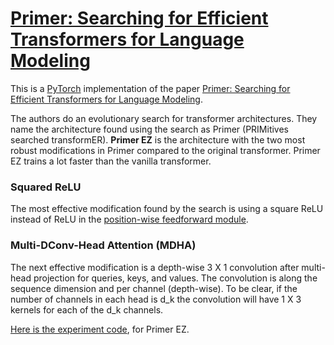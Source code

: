 # [Primer: Searching for Efficient Transformers for Language Modeling](https://nn.labml.ai/transformers/primer_ez/index.html)

This is a [PyTorch](https://pytorch.org) implementation of the paper
[Primer: Searching for Efficient Transformers for Language Modeling](https://papers.labml.ai/paper/2109.08668).

The authors do an evolutionary search for transformer architectures.
They name the architecture found using the search as Primer (PRIMitives searched transformER).
**Primer EZ** is the architecture with the two most robust modifications in Primer compared to
 the original transformer.
Primer EZ trains a lot faster than the vanilla transformer.

### Squared ReLU

The most effective modification found by the search is using a square ReLU instead of ReLU in
the [position-wise feedforward module](https://nn.labml.ai/transformers/feed_forward.html).

### Multi-DConv-Head Attention (MDHA)

The next effective modification is a depth-wise 3 X 1 convolution after multi-head projection
 for queries, keys, and values.
The convolution is along the sequence dimension and per channel (depth-wise).
To be clear, if the number of channels in each head is d_k the convolution will have 1 X 3
kernels for each of the d_k channels.

[Here is the experiment code](https://nn.labml.ai/transformers/primer_ez/experiment.html), for Primer EZ.
